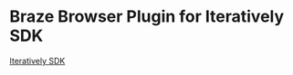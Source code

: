 # Braze Browser Plugin for Iteratively SDK

[Iteratively SDK](https://github.com/amplitude/itly-sdk/blob/master/README.md)
